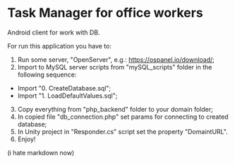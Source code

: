 # Task Manager for office workers
  Android client for work with DB.

For run this application you have to:

1. Run some server, "OpenServer", e.g.: https://ospanel.io/download/;
2. Import to MySQL server scripts from "mySQL_scripts" folder in the following sequence:
  * Import "0. CreateDatabase.sql";  
  * Import "1. LoadDefaultValues.sql";  
3. Copy everything from "php_backend" folder to your domain folder;
4. In copied file "db_connection.php" set params for connecting to created database;
5. In Unity project in "Responder.cs" script set the property "DomaintURL".
6. Enjoy!







(i hate markdown now)

